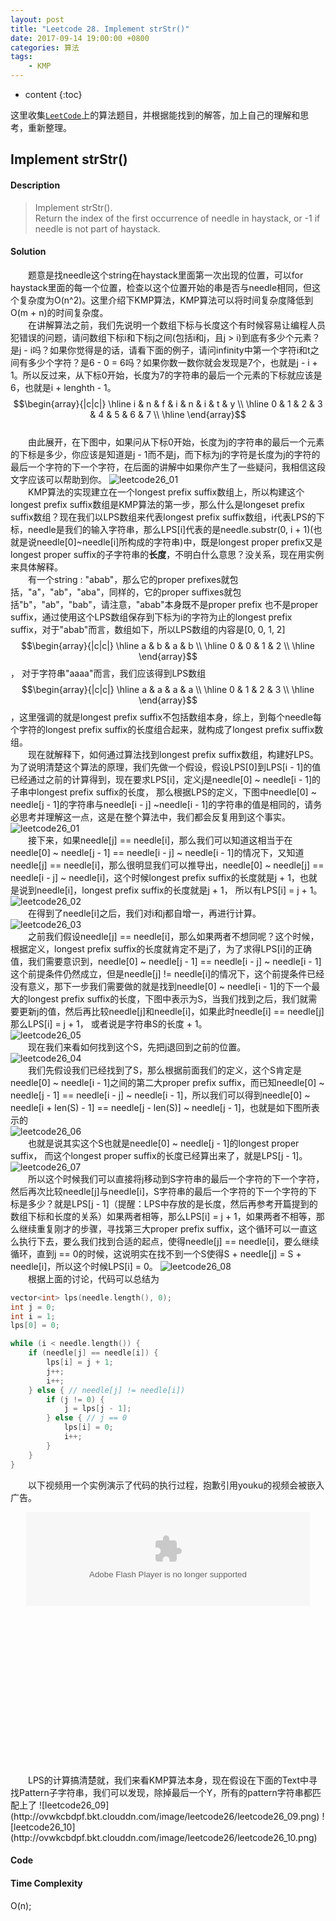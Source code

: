 ```yaml
---
layout: post
title: "Leetcode 28. Implement strStr()"
date: 2017-09-14 19:00:00 +0800 
categories: 算法
tags: 
    - KMP
---
```

* content
{:toc}

这里收集[`LeetCode`](https://leetcode.com)上的算法题目，并根据能找到的解答，加上自己的理解和思考，重新整理。

<!-- more -->

## Implement strStr()

#### Description

> Implement strStr().  
> Return the index of the first occurrence of needle in haystack, or -1 if needle is not part of haystack.  

#### Solution

&emsp;&emsp;题意是找needle这个string在haystack里面第一次出现的位置，可以for haystack里面的每一个位置，检查以这个位置开始的串是否与needle相同，但这个复杂度为O(n^2)。这里介绍下KMP算法，KMP算法可以将时间复杂度降低到O(m + n)的时间复杂度。  
&emsp;&emsp;在讲解算法之前，我们先说明一个数组下标与长度这个有时候容易让编程人员犯错误的问题，请问数组下标i和下标j之间(包括i和j，且j > i)到底有多少个元素？是j - i吗？如果你觉得是的话，请看下面的例子，请问infinity中第一个字符i和t之间有多少个字符？是6 - 0 = 6吗？如果你数一数你就会发现是7个，也就是j - i + 1。所以反过来，从下标0开始，长度为7的字符串的最后一个元素的下标就应该是6，也就是i + lenghth - 1。  
$$\begin{array}{|c|c|}
\hline
i & n & f & i & n & i & t & y \\
\hline
0 & 1 & 2 & 3 & 4 & 5 & 6 & 7 \\
\hline
\end{array}$$  
&emsp;&emsp;由此展开，在下图中，如果问从下标0开始，长度为j的字符串的最后一个元素的下标是多少，你应该是知道是j - 1而不是j，而下标为j的字符是长度为j的字符的最后一个字符的下一个字符，在后面的讲解中如果你产生了一些疑问，我相信这段文字应该可以帮助到你。
![leetcode26_01](http://ovwkcbdpf.bkt.clouddn.com/image/leetcode26/leetcode26_01.png)  
&emsp;&emsp;KMP算法的实现建立在一个longest prefix suffix数组上，所以构建这个longest prefix suffix数组是KMP算法的第一步，那么什么是longeset prefix suffix数组？现在我们以LPS数组来代表longest prefix suffix数组，i代表LPS的下标，needle是我们的输入字符串，那么LPS[i]代表的是needle.substr(0, i + 1)(也就是说needle[0]~needle[i]所构成的字符串)中，既是longest proper prefix又是longest proper suffix的子字符串的**长度**，不明白什么意思？没关系，现在用实例来具体解释。  
&emsp;&emsp;有一个string : "abab"，那么它的proper prefixes就包括，"a"，"ab"，"aba"，同样的，它的proper suffixes就包括"b"，"ab"，"bab"，请注意，"abab"本身既不是proper prefix 也不是proper suffix，通过使用这个LPS数组保存到下标为i的字符为止的longest prefix suffix，对于"abab"而言，数组如下，所以LPS数组的内容是[0, 0, 1, 2]
$$\begin{array}{|c|c|}
\hline
a & b & a & b \\
\hline
0 & 0 & 1 & 2 \\
\hline
\end{array}$$，
对于字符串"aaaa"而言，我们应该得到LPS数组
$$\begin{array}{|c|c|}
\hline
a & a & a & a \\
\hline
0 & 1 & 2 & 3 \\
\hline
\end{array}$$，这里强调的就是longest prefix suffix不包括数组本身，综上，到每个needle每个字符的longest prefix suffix的长度组合起来，就构成了longest prefix suffix数组。  
&emsp;&emsp;现在就解释下，如何通过算法找到longest prefix suffix数组，构建好LPS。为了说明清楚这个算法的原理，我们先做一个假设，假设LPS[0]到LPS[i - 1]的值已经通过之前的计算得到，现在要求LPS[i]，定义j是needle[0] ~ needle[i - 1]的子串中longest prefix suffix的长度， 那么根据LPS的定义，下图中needle[0] ~ needle[j - 1]的字符串与needle[i - j] ~needle[i - 1]的字符串的值是相同的，请务必思考并理解这一点，这是在整个算法中，我们都会反复用到这个事实。
![leetcode26_01](http://ovwkcbdpf.bkt.clouddn.com/image/leetcode26/leetcode26_01.png)  
&emsp;&emsp;接下来，如果needle[j] == needle[i]，那么我们可以知道这相当于在needle[0] ~ needle[j - 1] == needle[i - j] ~ needle[i - 1]的情况下，又知道needle[j] == needle[i]，那么很明显我们可以推导出，needle[0] ~ needle[j] == needle[i - j] ~ needle[i]，这个时候longest prefix suffix的长度就是j + 1，也就是说到needle[i]，longest prefix suffix的长度就是j + 1， 所以有LPS[i] = j + 1。  
![leetcode26_02](http://ovwkcbdpf.bkt.clouddn.com/image/leetcode26/leetcode26_02.png)  
&emsp;&emsp;在得到了needle[i]之后，我们对i和j都自增一，再进行计算。  
![leetcode26_03](http://ovwkcbdpf.bkt.clouddn.com/image/leetcode26/leetcode26_03.png)  
&emsp;&emsp;之前我们假设needle[j] == needle[i]，那么如果两者不想同呢？这个时候，根据定义，longest prefix suffix的长度就肯定不是j了，为了求得LPS[i]的正确值，我们需要意识到，needle[0] ~ needle[j - 1] == needle[i - j] ~ needle[i - 1]这个前提条件仍然成立，但是needle[j] != needle[i]的情况下，这个前提条件已经没有意义，那下一步我们需要做的就是找到needle[0] ~ needle[i - 1]的下一个最大的longest prefix suffix的长度，下图中表示为S，当我们找到之后，我们就需要更新j的值，然后再比较needle[j]和needle[i]，如果此时needle[i] == needle[j]那么LPS[i] = j + 1， 或者说是字符串S的长度 + 1。  
![leetcode26_05](http://ovwkcbdpf.bkt.clouddn.com/image/leetcode26/leetcode26_05.png)  
&emsp;&emsp;现在我们来看如何找到这个S，先把j退回到之前的位置。  
![leetcode26_04](http://ovwkcbdpf.bkt.clouddn.com/image/leetcode26/leetcode26_04.png)  
&emsp;&emsp;我们先假设我们已经找到了S，那么根据前面我们的定义，这个S肯定是needle[0] ~ needle[i - 1]之间的第二大proper prefix suffix，而已知needle[0] ~ needle[j - 1] == needle[i - j] ~ needle[i - 1]，所以我们可以得到needle[0] ~ needle[i + len(S) - 1] == needle[j - len(S)] ~ needle[j - 1]，也就是如下图所表示的  
![leetcode26_06](http://ovwkcbdpf.bkt.clouddn.com/image/leetcode26/leetcode26_06.png)  
&emsp;&emsp;也就是说其实这个S也就是needle[0] ~ needle[j - 1]的longest proper suffix， 而这个longest proper suffix的长度已经算出来了，就是LPS[j - 1]。
![leetcode26_07](http://ovwkcbdpf.bkt.clouddn.com/image/leetcode26/leetcode26_07.png)  
&emsp;&emsp;所以这个时候我们可以直接将j移动到S字符串的最后一个字符的下一个字符，然后再次比较needle[j]与needle[i]，S字符串的最后一个字符的下一个字符的下标是多少？就是LPS[j - 1]（提醒：LPS中存放的是长度，然后再参考开篇提到的数组下标和长度的关系）如果两者相等，那么LPS[i] = j + 1，如果两者不相等，那么继续重复刚才的步骤，寻找第三大proper prefix suffix，这个循环可以一直这么执行下去，要么我们找到合适的起点，使得needle[j] == needle[i]，要么继续循环，直到j == 0的时候，这说明实在找不到一个S使得S + needle[j] = S + needle[i]，所以这个时候LPS[i] = 0。 
![leetcode26_08](http://ovwkcbdpf.bkt.clouddn.com/image/leetcode26/leetcode26_08.png)  
&emsp;&emsp;根据上面的讨论，代码可以总结为
```cpp
vector<int> lps(needle.length(), 0);
int j = 0;
int i = 1;
lps[0] = 0;

while (i < needle.length()) {
    if (needle[j] == needle[i]) {
        lps[i] = j + 1;
        j++;
        i++;
    } else { // needle[j] != needle[i])
        if (j != 0) {
            j = lps[j - 1];
        } else { // j == 0
            lps[i] = 0;
            i++;
        }
    }
}
```
&emsp;&emsp;以下视频用一个实例演示了代码的执行过程，抱歉引用youku的视频会被嵌入广告。  
<div style='text-align: center; width: 100%; padding-bottom: 83%; height: 0px;'>
<embed id='movie' src='http://player.youku.com/player.php/sid/XMzAyNzYzNjEzMg==/v.swf' allowfullscreen='true' quality='high' width='90%' align='middle' allowscriptaccess='always' type='application/x-shockwave-flash'/>  

<script type='text/javascript'>document.getElementById('movie').style.height=document.getElementById('movie').scrollWidth*0.8+'px'</script>
</div>
&emsp;&emsp;LPS的计算搞清楚就，我们来看KMP算法本身，现在假设在下面的Text中寻找Pattern子字符串，我们可以发现，除掉最后一个Y，所有的pattern字符串都匹配上了
![leetcode26_09](http://ovwkcbdpf.bkt.clouddn.com/image/leetcode26/leetcode26_09.png)  
![leetcode26_10](http://ovwkcbdpf.bkt.clouddn.com/image/leetcode26/leetcode26_10.png)


#### Code


#### Time Complexity

O(n);